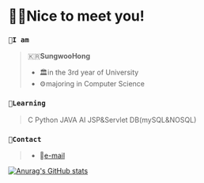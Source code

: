 # 👋🏼Nice to meet you!

### `🚀I am`
>🇰🇷**SungwooHong**
>- 🏛in the 3rd year of University
>- ⚙️majoring in Computer Science

### `📘Learning`
> C
> Python
> JAVA
> AI
> JSP&Servlet
> DB(mySQL&NOSQL)

<!--
### `🚀Projects`
>- 🌱 
-->
### `📱Contact`
>- 📧[e-mail](tjddn.dev@gmail.com)

[![Anurag's GitHub stats](https://github-readme-stats.vercel.app/api?username=sungwu-dev)](https://github.com/sungwu-dev/github-readme-stats)
